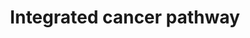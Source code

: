 ---
annotations:
- id: DOID:162
  parent: disease of cellular proliferation
  type: Disease Ontology
  value: cancer
- id: PW:0000605
  parent: disease pathway
  type: Pathway Ontology
  value: cancer pathway
authors:
- Mkutmon
- Eweitz
description: ''
last-edited: 2021-05-21
organisms:
- Bos taurus
redirect_from:
- /index.php/Pathway:WP3244
- /instance/WP3244
- /instance/WP3244_r117557
revision: r117557
schema-jsonld:
- '@context': https://schema.org/
  '@id': https://wikipathways.github.io/pathways/WP3244.html
  '@type': Dataset
  creator:
    '@type': Organization
    name: WikiPathways
  description: ''
  keywords:
  - AKT1
  - ATF1
  - ATM
  - ATR
  - BACH1
  - BAD
  - BARD1
  - BAX
  - BCL2
  - BLM
  - BRCA1
  - CASP3
  - CASP8
  - CASP9
  - CDC25A
  - CDC25B
  - CDK1
  - CDK2
  - CDK4_HUMAN
  - CDKN1A
  - CDKN1B
  - CDKN2B
  - CHEK1
  - CHEK2
  - E2F1
  - JAK1
  - MAP3K5
  - MDM2
  - MMP1
  - MRE11A
  - MSH2
  - MSH6
  - MYC
  - NOXA1
  - PLK1
  - POU2F1
  - PTEN
  - RAD50
  - RB1
  - SMAD2
  - SMAD3
  - STAT1
  - TP53
  license: CC0
  name: Integrated cancer pathway
seo: CreativeWork
title: Integrated cancer pathway
wpid: WP3244
---